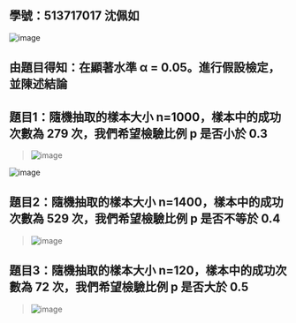 ## 學號：513717017 沈佩如

![image](https://github.com/user-attachments/assets/1c86680d-4ee2-417b-8428-0a358831e2dc)

## 由題目得知：在顯著水準 α = 0.05。進行假設檢定，並陳述結論

## 題目1：隨機抽取的樣本大小 n=1000，樣本中的成功次數為 279 次，我們希望檢驗比例 p 是否小於 0.3
>
>![image](https://github.com/user-attachments/assets/c3a8fe4c-4e47-4d55-befc-81b8399639f0)
>
![image](https://github.com/user-attachments/assets/2d0e1f33-5ed6-47bc-bfed-f620ea0f2a18)

## 題目2：隨機抽取的樣本大小 n=1400，樣本中的成功次數為 529 次，我們希望檢驗比例 p 是否不等於 0.4
>
>![image](https://github.com/user-attachments/assets/43b78047-ddd2-44f5-93f7-b1f7b311d3aa)
>
## 題目3：隨機抽取的樣本大小 n=120，樣本中的成功次數為 72 次，我們希望檢驗比例 p 是否大於 0.5
>
>![image](https://github.com/user-attachments/assets/208041da-73a7-4778-8f12-dc16b90e3cd5)
>



